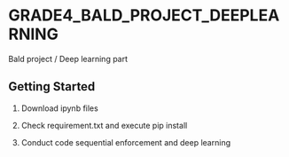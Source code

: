 # GRADE4_BALD_PROJECT_DEEPLEARNING

Bald project / Deep learning part

## Getting Started

1. Download ipynb files

2. Check requirement.txt and execute pip install
   
4. Conduct code sequential enforcement and deep learning
